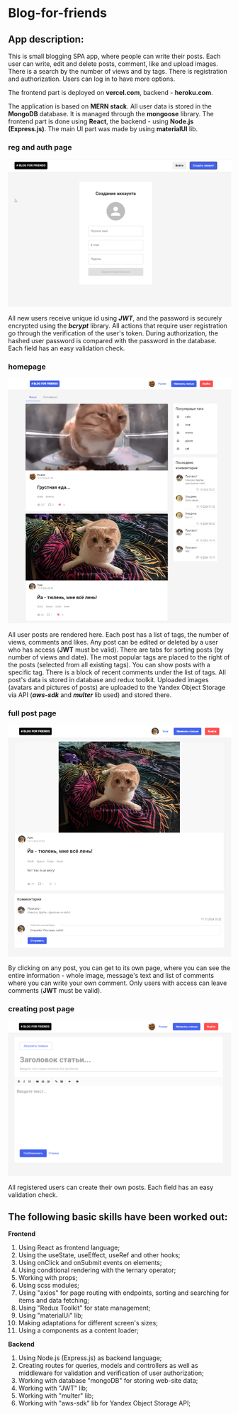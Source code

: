 # **Blog-for-friends**

## **App description:**

This is small blogging SPA app, where people can write their posts.
Each user can write, edit and delete posts, comment, like and upload images. 
There is a search by the number of views and by tags.
There is registration and authorization. Users can log in to have more options.

The frontend part is deployed on **vercel.com**, backend - **heroku.com**.

The application is based on **MERN stack**.
All user data is stored in the **MongoDB** database. It is managed through the **mongoose** library.
The frontend part is done using **React**, the backend - using **Node.js (Express.js)**.
The main UI part was made by using **materialUI** lib.

### **reg and auth page**

![Screenshot of the registration modal](/screenshots/regpage.png)

All new users receive unique id using **_JWT_**, and the password is securely encrypted using the **_bcrypt_** library.
All actions that require user registration go through the verification of the user's token.
During authorization, the hashed user password is compared with the password in the database.
Each field has an easy validation check.

### **homepage**

![Screenshot of the main page](/screenshots/homepage.png)

All user posts are rendered here.
Each post has a list of tags, the number of views, comments and likes.
Any post can be edited or deleted by a user who has access (**JWT** must be valid).
There are tabs for sorting posts (by number of views and date).
The most popular tags are placed to the right of the posts (selected from all existing tags). You can show posts with a specific tag.
There is a block of recent comments under the list of tags.
All post's data is stored in database and redux toolkit.
Uploaded images (avatars and pictures of posts) are uploaded to the Yandex Object Storage via API (**_aws-sdk_** and **_multer_** lib used) and stored there.

### **full post page**

![Screenshot of the product fullpost page](/screenshots/fullpage.png)

By clicking on any post, you can get to its own page, where you can see the entire information - whole image, message's text and list of comments where you can write your own comment.
Only users with access can leave comments (**JWT** must be valid).

### **creating post page**

![Screenshot of the cart page](/screenshots/addpostpage.png)

All registered users can create their own posts.
Each field has an easy validation check.

## **The following basic skills have been worked out:**

**Frontend**
1. Using React as frontend language;
2. Using the useState, useEffect, useRef and other hooks;
3. Using onClick and onSubmit events on elements;
4. Using conditional rendering with the ternary operator;
5. Working with props;
6. Using scss modules;
7. Using "axios" for page routing with endpoints, sorting and searching for items and data fetching;
8. Using "Redux Toolkit" for state management;
9. Using "materialUi" lib;
10. Making adaptations for different screen's sizes;
11. Using a <Skeleton/> components as a content loader;

**Backend**
1. Using Node.js (Express.js) as backend language;
2. Сreating routes for queries, models and controllers as well as middleware for validation and verification of user authorization;
3. Working with database "mongoDB" for storing web-site data;
4. Working with "JWT" lib;
5. Working with "multer" lib;
6. Working with "aws-sdk" lib for Yandex Object Storage API;
